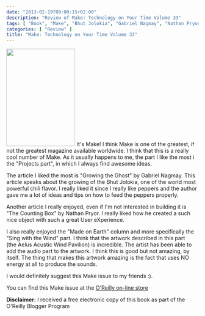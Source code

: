 ```yaml
---
date: "2013-02-19T09:00:15+02:00"
description: "Review of Make: Technology on Your Time Volume 33"
tags: [ "Book", "Make", "Bhut Jolokia", "Gabriel Nagmay", "Nathan Pryor", "O'Reilly Media", "User eXperience" ]
categories: [ "Review" ]
title: "Make: Technology on Your Time Volume 33"
---
```

<img class="alignleft" alt="" src="http://akamaicovers.oreilly.com/images/9781449327651/cat.gif" width="180" height="255" />
It's Make! I think Make is one of the greatest, if not the greatest magazine available worldwide.
I think that this is a really cool number of Make. As it usually happens to me, the part I like the most i the "Projects part", in which I always find awesome ideas.

The article I liked the most is "Growing the Ghost" by Gabriel Nagmay. This article speaks about the growing of the Bhut Jolokia, one of the world most powerful chili flavor. I really liked it since I really like peppers and the author gave me a lot of ideas and tips on how to feed the peppers properly.

Another article I really enjoyed, even if I'm not interested in building it is "The Counting Box" by Nathan Pryor. I really liked how he created a such nice object with such a great User eXperience.

I also really enjoyed the "Made on Earth" column and more specifically the "Sing with the Wind" part. I think that the artwork described in this part (the Aelus Acustic Wind Pavilion) is incredible. The artist has been able to add the audio part to the artwork. I think this is good but not amazing, by itself. The thing that makes this artwork amazing is the fact that uses NO energy at all to produce the sounds.

I would definitely suggest this Make issue to my friends :).

You can find this Make issue at the <a href="http://shop.oreilly.com/product/0636920025221.do">O'Reilly on-line store</a>

**Disclaimer:** I received a free electronic copy of this book as part of the O'Reilly Blogger Program

